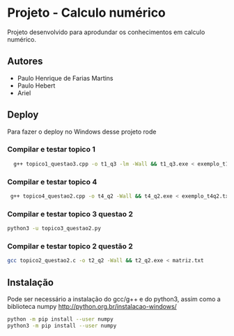 
# Projeto - Calculo numérico

Projeto desenvolvido para aprodundar os conhecimentos em calculo numérico.




## Autores

- Paulo Henrique de Farias Martins
- Paulo Hebert
- Ariel


## Deploy

Para fazer o deploy no Windows desse projeto rode

### Compilar e testar topico 1

```bash
  g++ topico1_questao3.cpp -o t1_q3 -lm -Wall && t1_q3.exe < exemplo_t1q3.txt
```

### Compilar e testar topico 4


```bash
 g++ topico4_questao2.cpp -o t4_q2 -Wall && t4_q2.exe < exemplo_t4q2.txt
```

### Compilar e testar topico 3 questao 2


```bash
python3 -u topico3_questao2.py
```

### Compilar e testar topico 2 questão 2


```bash
gcc topico2_questao2.c -o t2_q2 -Wall && t2_q2.exe < matriz.txt
```
## Instalação

Pode ser necessário a instalação do gcc/g++ e do python3, assim como a biblioteca numpy
http://python.org.br/instalacao-windows/
```bash
python -m pip install --user numpy
python3 -m pip install --user numpy
```
    